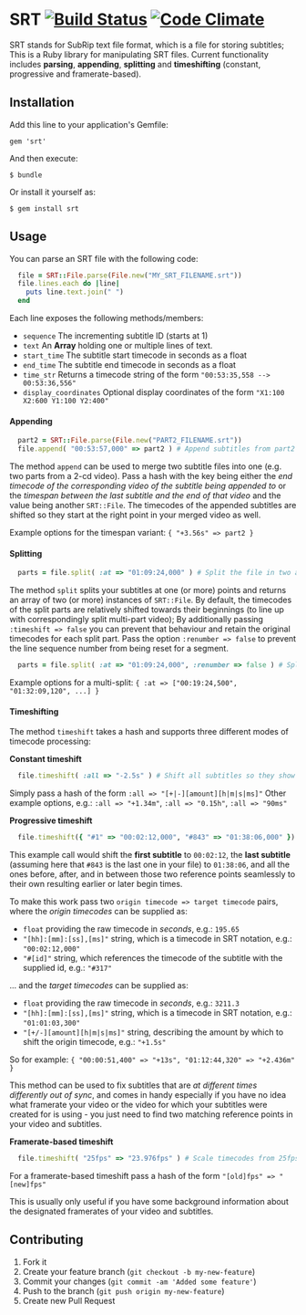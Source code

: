 # SRT [![Build Status](https://travis-ci.org/cpetersen/srt.png?branch=master)](https://travis-ci.org/cpetersen/srt) [![Code Climate](https://codeclimate.com/github/cpetersen/srt.png)](https://codeclimate.com/github/cpetersen/srt) 

SRT stands for SubRip text file format, which is a file for storing subtitles; This is a Ruby library for manipulating SRT files.
Current functionality includes **parsing**, **appending**, **splitting** and **timeshifting** (constant, progressive and framerate-based).

## Installation

Add this line to your application's Gemfile:

    gem 'srt'

And then execute:

    $ bundle

Or install it yourself as:

    $ gem install srt

## Usage

You can parse an SRT file with the following code:

```ruby
  file = SRT::File.parse(File.new("MY_SRT_FILENAME.srt"))
  file.lines.each do |line|
    puts line.text.join(" ")
  end
```

Each line exposes the following methods/members:
* `sequence` The incrementing subtitle ID (starts at 1)
* `text` An **Array** holding one or multiple lines of text.
* `start_time` The subtitle start timecode in seconds as a float
* `end_time` The subtitle end timecode in seconds as a float
* `time_str` Returns a timecode string of the form `"00:53:35,558 --> 00:53:36,556"`
* `display_coordinates` Optional display coordinates of the form `"X1:100 X2:600 Y1:100 Y2:400"`

#### Appending

```ruby
  part2 = SRT::File.parse(File.new("PART2_FILENAME.srt"))
  file.append( "00:53:57,000" => part2 ) # Append subtitles from part2 starting at 00:53:57
```

The method `append` can be used to merge two subtitle files into one (e.g. two parts from a 2-cd video).
Pass a hash with the key being either the *end timecode of the corresponding video of the subtitle being appended to*
or the *timespan between the last subtitle and the end of that video* and the value being another `SRT::File`.
The timecodes of the appended subtitles are shifted so they start at the right point in your merged video as well.

Example options for the timespan variant: `{ "+3.56s" => part2 }`

#### Splitting

```ruby
  parts = file.split( :at => "01:09:24,000" ) # Split the file in two at 01:09:24
```

The method `split` splits your subtitles at one (or more) points and returns an array of two (or more) instances of `SRT::File`.
By default, the timecodes of the split parts are relatively shifted towards their beginnings (to line up with correspondingly split multi-part video);
By additionally passing `:timeshift => false` you can prevent that behaviour and retain the original timecodes for each split part.
Pass  the option `:renumber => false` to prevent the line sequence number from being reset for a segment.

```ruby
  parts = file.split( :at => "01:09:24,000", :renumber => false ) # Split the file in two at 01:09:24 but do not reset the sequence number on the second part
```

Example options for a multi-split: `{ :at => ["00:19:24,500", "01:32:09,120", ...] }`

#### Timeshifting

The method `timeshift` takes a hash and supports three different modes of timecode processing:

**Constant timeshift**

```ruby
  file.timeshift( :all => "-2.5s" ) # Shift all subtitles so they show up 2.5 seconds earlier
```

Simply pass a hash of the form `:all => "[+|-][amount][h|m|s|ms]"`
Other example options, e.g.: `:all => "+1.34m"`, `:all => "0.15h"`, `:all => "90ms"`

 **Progressive timeshift**

```ruby
  file.timeshift({ "#1" => "00:02:12,000", "#843" => "01:38:06,000" }) # Correct drifting-out-of-sync
```

This example call would shift the **first subtitle** to `00:02:12`, the **last subtitle** (assuming here that `#843` is the last one in your file) to `01:38:06`, and all the ones before, after, and in between those two reference points seamlessly to their own resulting earlier or later begin times.

To make this work pass two `origin timecode => target timecode` pairs, where the *origin timecodes* can be supplied as:

* `float` providing the raw timecode in *seconds*, e.g.:  `195.65`
* `"[hh]:[mm]:[ss],[ms]"` string, which is a timecode in SRT notation, e.g.: `"00:02:12,000"`
* `"#[id]"` string, which references the timecode of the subtitle with the supplied id, e.g.:  `"#317"`

... and the *target timecodes* can be supplied as:

* `float` providing the raw timecode in *seconds*, e.g.:  `3211.3`
* `"[hh]:[mm]:[ss],[ms]"` string, which is a timecode in SRT notation, e.g.: `"01:01:03,300"`
* `"[+/-][amount][h|m|s|ms]"` string, describing the amount by which to shift the origin timecode, e.g.: `"+1.5s"`

So for example: `{ "00:00:51,400" => "+13s", "01:12:44,320" => "+2.436m" }`

This method can be used to fix subtitles that are *at different times differently out of sync*,
and comes in handy especially if you have no idea what framerate your video or the video for which your subtitles
were created for is using - you just need to find two matching reference points in your video and subtitles.

**Framerate-based timeshift**

```ruby
  file.timeshift( "25fps" => "23.976fps" ) # Scale timecodes from 25fps to 23.976fps
```

For a framerate-based timeshift pass a hash of the form `"[old]fps" => "[new]fps"`

This is usually only useful if you have some background information about the designated framerates of your video and subtitles.

## Contributing

1. Fork it
2. Create your feature branch (`git checkout -b my-new-feature`)
3. Commit your changes (`git commit -am 'Added some feature'`)
4. Push to the branch (`git push origin my-new-feature`)
5. Create new Pull Request

